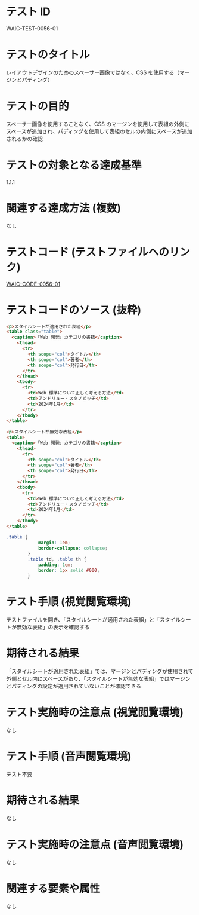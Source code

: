 # テスト ID

WAIC-TEST-0056-01

# テストのタイトル

レイアウトデザインのためのスペーサー画像ではなく、CSS を使用する（マージンとパディング）

# テストの目的

スペーサー画像を使用することなく、CSS のマージンを使用して表組の外側にスペースが追加され、パディングを使用して表組のセルの内側にスペースが追加されるかの確認

# テストの対象となる達成基準

1.1.1

# 関連する達成方法 (複数)

なし

# テストコード (テストファイルへのリンク)

[WAIC-CODE-0056-01](https://waic.github.io/as_test/WAIC-CODE/WAIC-CODE-0056-01.html)

# テストコードのソース (抜粋)

```HTML
<p>スタイルシートが適用された表組</p>
<table class="table">
  <caption>「Web 開発」カテゴリの書籍</caption>
    <thead>
      <tr>
        <th scope="col">タイトル</th>
        <th scope="col">著者</th>
        <th scope="col">発行日</th>
      </tr>
    </thead>
    <tbody>
      <tr>
        <td>Web 標準について正しく考える方法</td>
        <td>アンドリュー・スタノビッチ</td>
        <td>2024年1月</td>
      </tr>
    </tbody>
</table>
    
<p>スタイルシートが無効な表組</p>
<table>
  <caption>「Web 開発」カテゴリの書籍</caption>
    <thead>
      <tr>
        <th scope="col">タイトル</th>
        <th scope="col">著者</th>
        <th scope="col">発行日</th>
      </tr>
    </thead>
    <tbody>
      <tr>
        <td>Web 標準について正しく考える方法</td>
        <td>アンドリュー・スタノビッチ</td>
        <td>2024年1月</td>
      </tr>
    </tbody>
</table>
```

```CSS
.table {
            margin: 1em;
            border-collapse: collapse;
        }
        .table td, .table th {
            padding: 1em;
            border: 1px solid #000;
        }
```

# テスト手順 (視覚閲覧環境)

テストファイルを開き、「スタイルシートが適用された表組」と「スタイルシートが無効な表組」の表示を確認する

# 期待される結果

「スタイルシートが適用された表組」では、マージンとパディングが使用されて外側とセル内にスペースがあり、「スタイルシートが無効な表組」ではマージンとパディングの設定が適用されていないことが確認できる

# テスト実施時の注意点 (視覚閲覧環境)

なし

# テスト手順 (音声閲覧環境)

テスト不要

# 期待される結果

なし

# テスト実施時の注意点 (音声閲覧環境)

なし

# 関連する要素や属性

なし
